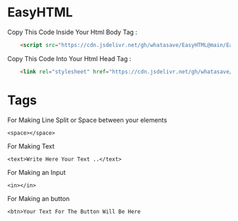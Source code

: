 # EasyHTML

Copy This Code Inside Your Html Body Tag :
```html
    <script src="https://cdn.jsdelivr.net/gh/whatasave/EasyHTML@main/EasyHTML.js"></script>
```

Copy This Code Into Your Html Head Tag :
```html
    <link rel="stylesheet" href="https://cdn.jsdelivr.net/gh/whatasave/EasyHTML@main/style.css">
```


# Tags

For Making Line Split or Space between your elements 
```
<space></space>
```

For Making Text
```
<text>Write Here Your Text ..</text>
```

For Making an Input
```
<in></in>
```

For Making an button
```
<btn>Your Text For The Button Will Be Here
```

